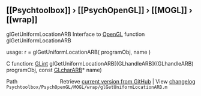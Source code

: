## [[Psychtoolbox]] &#8250; [[PsychOpenGL]] &#8250; [[MOGL]] &#8250; [[wrap]]

glGetUniformLocationARB  Interface to [OpenGL](OpenGL) function glGetUniformLocationARB  
  
usage:  r = glGetUniformLocationARB( programObj, name )  
  
C function:  [GLint](GLint) glGetUniformLocationARB[(GLhandleARB]((GLhandleARB) programObj, const [GLcharARB](GLcharARB)\* name)  




<div class="code_header" style="text-align:right;">
  <span style="float:left;">Path&nbsp;&nbsp;</span> <span class="counter">Retrieve <a href=
  "https://raw.github.com/Psychtoolbox-3/Psychtoolbox-3/beta/Psychtoolbox/PsychOpenGL/MOGL/wrap/glGetUniformLocationARB.m">current version from GitHub</a> | View <a href=
  "https://github.com/Psychtoolbox-3/Psychtoolbox-3/commits/beta/Psychtoolbox/PsychOpenGL/MOGL/wrap/glGetUniformLocationARB.m">changelog</a></span>
</div>
<div class="code">
  <code>Psychtoolbox/PsychOpenGL/MOGL/wrap/glGetUniformLocationARB.m</code>
</div>

